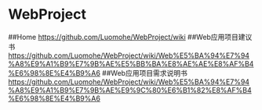 # WebProject
##Home
https://github.com/Luomohe/WebProject/wiki
##Web应用项目建议书
https://github.com/Luomohe/WebProject/wiki/Web%E5%BA%94%E7%94%A8%E9%A1%B9%E7%9B%AE%E5%BB%BA%E8%AE%AE%E8%AF%B4%E6%98%8E%E4%B9%A6
##Web应用项目需求说明书
https://github.com/Luomohe/WebProject/wiki/Web%E5%BA%94%E7%94%A8%E9%A1%B9%E7%9B%AE%E9%9C%80%E6%B1%82%E8%AF%B4%E6%98%8E%E4%B9%A6
